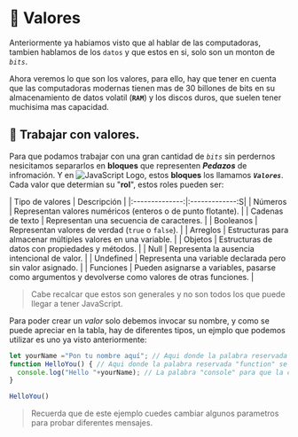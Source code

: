 # 👾 Valores
Anteriormente ya habiamos visto que al hablar de las computadoras, tambien hablamos de los `datos` y que estos en si, solo son un monton de *`bits`*.

Ahora veremos lo que son los valores, para ello, hay que tener en cuenta que las computadoras modernas tienen mas de 30 billones de bits en su almacenamiento de datos volatil (**`RAM`**) y los discos duros, que suelen tener muchisima mas capacidad.

## 👷 Trabajar con valores.
Para que podamos trabajar con una gran cantidad de *`bits`* sin perdernos nesicitamos separarlos en **bloques** que representen ***Pedazos*** de infromación. Y en ![JavaScript Logo](https://img.shields.io/badge/JavaScript-F7DF1E?style=flat&logo=javascript&logoColor=white), estos **bloques** los llamamos ***`Valores`***. Cada valor que determian su "**rol**", estos roles pueden ser:

| Tipo de valores | Descripción |
|:--------------:|:-------------:S|
| Números      | Representan valores numéricos (enteros o de punto flotante). |
| Cadenas de texto   | Representan una secuencia de caracteres. |
| Booleanos    | Representan valores de verdad (`true` o `false`). |
| Arreglos     | Estructuras para almacenar múltiples valores en una variable. |
| Objetos      | Estructuras de datos con propiedades y métodos. |
| Null         | Representa la ausencia intencional de valor. |
| Undefined    | Representa una variable declarada pero sin valor asignado. |
| Funciones    | Pueden asignarse a variables, pasarse como argumentos y devolverse como valores de otras funciones. |
> Cabe recalcar que estos son generales y no son todos los que puede llegar a tener JavaScript.

Para poder crear un *valor* solo debemos invocar su nombre, y como se puede apreciar en la tabla, hay de diferentes tipos, un ejmplo que podemos utilizar es uno ya visto anteriormente:
```Javascript
let yourName ="Pon tu nombre aquí"; // Aqui donde la palabra reservada "let" se usa para identificar una variable
function HelloYou() { // Aqui donde la palabra reservada "function" se usa para indicar el comienzo de una función
  console.log("Hello "+yourName); // La palabra "console" para que la consola sea llamada y "log" para escribir en la consola
}

HelloYou()
```
>Recuerda que de este ejemplo cuedes cambiar algunos parametros para probar diferentes mensajes.